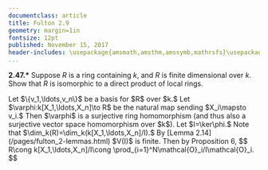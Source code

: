 ```yaml
---
documentclass: article
title: Fulton 2.9
geometry: margin=1in
fontsize: 12pt
published: November 15, 2017
header-includes: \usepackage{amsmath,amsthm,amssymb,mathrsfs}\usepackage[all]{xy}
...
```


**2.47.\*** Suppose $R$ is a ring containing $k,$ and $R$ is finite dimensional
over $k.$ Show that $R$ is isomorphic to a direct product of local rings.

<div class="proof">
Let $\{v_1,\ldots,v_n\}$ be a basis for $R$ over $k.$ Let
$\varphi:k[X_1,\ldots,X_n]\to R$ be the natural map sending $X_i\mapsto v_i.$
Then $\varphi$ is a surjective ring homomorphism (and thus also a surjective
vector space homomorphism over $k$). Let $I=\ker\phi.$ Note that
$\dim_k(R)=\dim_k(k[X_1,\ldots,X_n]/I).$ By [Lemma
2.14](/pages/fulton_2-lemmas.html)
$V(I)$ is finite. Then by Proposition 6,
$$
    R\cong k[X_1,\ldots,X_n]/I\cong \prod_{i=1}^N\mathcal{O}_i/I\mathcal{O}_i.
$$
</div>
